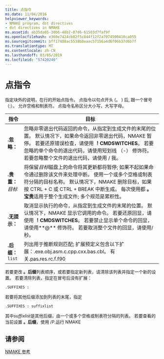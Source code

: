 ```yaml
---
title: 点指令
ms.date: 11/04/2016
helpviewer_keywords:
- NMAKE program, dot directives
- dot directives in NMAKE
ms.assetid: ab35da65-30b6-48b7-87d6-61503d7faf9f
ms.openlocfilehash: e360e7424cb82f5c844f12f2a7074590410ca055
ms.sourcegitcommit: bff17488ac5538b8eaac57156a4d6f06b37d6b7f
ms.translationtype: MT
ms.contentlocale: zh-CN
ms.lasthandoff: 03/05/2019
ms.locfileid: "57420240"
---
```

# <a name="dot-directives"></a>点指令

指定块外的说明，在行的开始点指令。 点指令以句点开头 (。 ) 后, 跟一个冒号 （:）。 允许空格和制表符。 点指令名称区分大小写，大写字母。

|指令|目标|
|---------------|-------------|
|**.忽略：**|忽略非零退出代码返回的命令，从指定到生成文件的末尾的位置。 默认情况下，如果命令返回非零退出代码，NMAKE 暂停。 若要还原错误检查，请使用 **！CMDSWITCHES**。 若要忽略的单个命令的退出代码，请使用短划线 （-） 修饰符。 若要忽略整个文件的退出代码，请使用 / 我。|
|**.贵重：** *目标*|将保留*目标*磁盘上的命令将其更新都将暂停; 如果不起如果命令通过删除该文件来处理中断。 使用一个或多个空格或制表符分隔的目标名称。 默认情况下，NMAKE 删除目标，如果按 CTRL + C 或 CTRL + BREAK 中断生成。 每次使用都 **。宝贵**适用于整个生成文件; 多个规范是累积性。|
|**.无提示：**|取消显示执行的命令，从指定到生成文件的末尾的位置。 默认情况下，NMAKE 显示它调用的命令。 若要还原回显，请使用 **！CMDSWITCHES**。 若要禁止显示单个命令的回显，请使用**@** 修饰符。 若要取消整个文件的回显，请使用/秒。|
|**.后缀：** `list`|列出用于推断规则匹配; 扩展预定义包含以下扩展：.exe.obj.asm.c.cpp.cxx.bas.cbl。 有关.pas.res.rc.f.f90|

若要更改 **。后缀**列表顺序，或若要指定新列表，请清除该列表并指定一个新的设置。 若要清除列表，指定在冒号后没有扩展：

```
.SUFFIXES :
```

若要将其他后缀添加到列表的末尾，指定

```
.SUFFIXES : suffixlist
```

其中*suffixlist*是其他后缀，由一个或多个空格或制表符分隔的列表。 若要查看的当前设置 **。后缀**，使用 /P.运行 NMAKE

## <a name="see-also"></a>请参阅

[NMAKE 参考](../build/nmake-reference.md)
